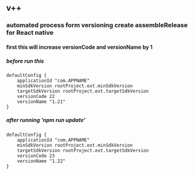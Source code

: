 ## v++

### automated process form versioning create assembleRelease for React native

#### first this will increase versionCode and versionName by 1

##### before run this
```
defaultConfig {
    applicationId "com.APPNAME"
    minSdkVersion rootProject.ext.minSdkVersion
    targetSdkVersion rootProject.ext.targetSdkVersion
    versionCode 22
    versionName "1.21"
}
```

##### after running 'npm run update'
```
defaultConfig {
    applicationId "com.APPNAME"
    minSdkVersion rootProject.ext.minSdkVersion
    targetSdkVersion rootProject.ext.targetSdkVersion
    versionCode 23
    versionName "1.22"
}
```